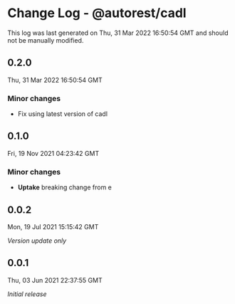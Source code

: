 # Change Log - @autorest/cadl

This log was last generated on Thu, 31 Mar 2022 16:50:54 GMT and should not be manually modified.

## 0.2.0
Thu, 31 Mar 2022 16:50:54 GMT

### Minor changes

- Fix using latest version of cadl

## 0.1.0
Fri, 19 Nov 2021 04:23:42 GMT

### Minor changes

- **Uptake** breaking change from e

## 0.0.2
Mon, 19 Jul 2021 15:15:42 GMT

_Version update only_

## 0.0.1
Thu, 03 Jun 2021 22:37:55 GMT

_Initial release_

